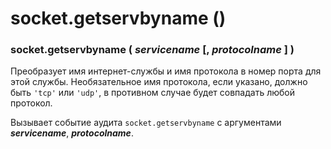 # socket.getservbyname \(\)

### socket.getservbyname \( _servicename_ \[, _protocolname_ \] \)

Преобразует имя интернет-службы и имя протокола в номер порта для этой службы. Необязательное имя протокола, если указано, должно быть `'tcp'` или `'udp'`, в противном случае будет совпадать любой протокол.

Вызывает событие аудита `socket.getservbyname` с аргументами _**servicename**_, _**protocolname**_.

